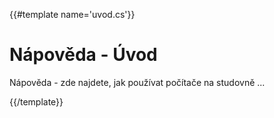 {{#template name='uvod.cs'}}
# Nápověda - Úvod

Nápověda - zde najdete, jak používat počítače na studovně ...

{{/template}}